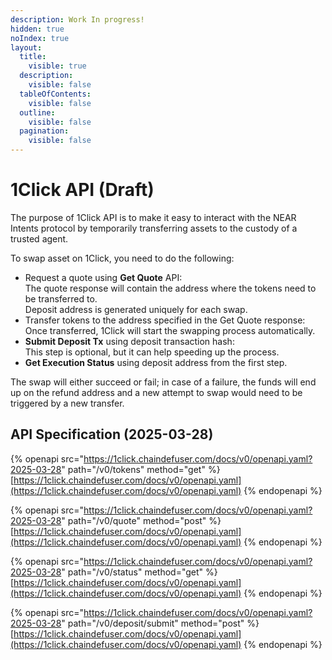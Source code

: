 ```yaml
---
description: Work In progress!
hidden: true
noIndex: true
layout:
  title:
    visible: true
  description:
    visible: false
  tableOfContents:
    visible: false
  outline:
    visible: false
  pagination:
    visible: false
---
```


# 1Click API (Draft)

The purpose of 1Click API is to make it easy to interact with the NEAR Intents protocol by temporarily transferring assets to the custody of a trusted agent.

To swap asset on 1Click, you need to do the following:

* Request a quote using **Get Quote** API:\
  &#x20;  The quote response will contain the address where the tokens need to be transferred to.\
  &#x20;  Deposit address is generated uniquely for each swap.
* Transfer tokens to the address specified in the Get Quote response:\
  &#x20;  Once transferred, 1Click will start the swapping process automatically.
* **Submit Deposit Tx** using deposit transaction hash:\
  &#x20;   This step is optional, but it can help speeding up the process.
* **Get Execution Status** using deposit address from the first step.

The swap will either succeed or fail; in case of a failure, the funds will end up on the refund address and a new attempt to swap would need to be triggered by a new transfer.

## API Specification (2025-03-28)



{% openapi src="https://1click.chaindefuser.com/docs/v0/openapi.yaml?2025-03-28" path="/v0/tokens" method="get" %}
[https://1click.chaindefuser.com/docs/v0/openapi.yaml](https://1click.chaindefuser.com/docs/v0/openapi.yaml)
{% endopenapi %}

{% openapi src="https://1click.chaindefuser.com/docs/v0/openapi.yaml?2025-03-28" path="/v0/quote" method="post" %}
[https://1click.chaindefuser.com/docs/v0/openapi.yaml](https://1click.chaindefuser.com/docs/v0/openapi.yaml)
{% endopenapi %}

{% openapi src="https://1click.chaindefuser.com/docs/v0/openapi.yaml?2025-03-28" path="/v0/status" method="get" %}
[https://1click.chaindefuser.com/docs/v0/openapi.yaml](https://1click.chaindefuser.com/docs/v0/openapi.yaml)
{% endopenapi %}

{% openapi src="https://1click.chaindefuser.com/docs/v0/openapi.yaml?2025-03-28" path="/v0/deposit/submit" method="post" %}
[https://1click.chaindefuser.com/docs/v0/openapi.yaml](https://1click.chaindefuser.com/docs/v0/openapi.yaml)
{% endopenapi %}

